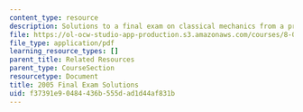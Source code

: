 ```yaml
---
content_type: resource
description: Solutions to a final exam on classical mechanics from a previous semester.
file: https://ol-ocw-studio-app-production.s3.amazonaws.com/courses/8-012-physics-i-classical-mechanics-fall-2008/f37391e90484436b555dad1d44af831b_final_f05sol.pdf
file_type: application/pdf
learning_resource_types: []
parent_title: Related Resources
parent_type: CourseSection
resourcetype: Document
title: 2005 Final Exam Solutions
uid: f37391e9-0484-436b-555d-ad1d44af831b
---
```

